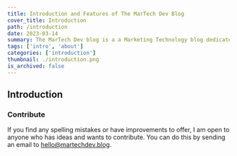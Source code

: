 ```yaml
---
title: Introduction and Features of The MarTech Dev Blog
cover_title: Introduction
path: /introduction
date: 2023-03-14
summary: The MarTech Dev blog is a a Marketing Technology blog dedicated for web development on a marketing team.
tags: ['intro', 'about']
categories: ['introduction']
thumbnail: ./introduction.png
is_archived: false
---
```


## Introduction



### Contribute

If you find any spelling mistakes or have improvements to offer, I am open to anyone who has ideas and wants to contribute. You can do this by sending an email to [hello@martechdev.blog](mailto:hello@martechdev.blog).
